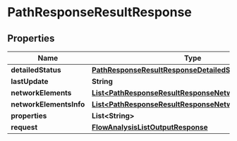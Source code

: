
# PathResponseResultResponse

## Properties
Name | Type | Description | Notes
------------ | ------------- | ------------- | -------------
**detailedStatus** | [**PathResponseResultResponseDetailedStatus**](PathResponseResultResponseDetailedStatus.md) |  |  [optional]
**lastUpdate** | **String** |  |  [optional]
**networkElements** | [**List&lt;PathResponseResultResponseNetworkElements&gt;**](PathResponseResultResponseNetworkElements.md) |  |  [optional]
**networkElementsInfo** | [**List&lt;PathResponseResultResponseNetworkElementsInfo&gt;**](PathResponseResultResponseNetworkElementsInfo.md) |  |  [optional]
**properties** | **List&lt;String&gt;** |  |  [optional]
**request** | [**FlowAnalysisListOutputResponse**](FlowAnalysisListOutputResponse.md) |  |  [optional]



